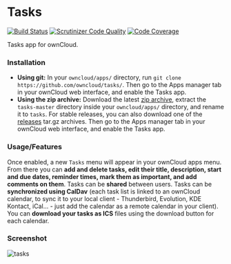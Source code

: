 # Tasks

[![Build Status](https://scrutinizer-ci.com/g/owncloud/tasks/badges/build.png?b=master)](https://scrutinizer-ci.com/g/owncloud/tasks/build-status/master) [![Scrutinizer Code Quality](https://scrutinizer-ci.com/g/owncloud/tasks/badges/quality-score.png?b=master)](https://scrutinizer-ci.com/g/owncloud/tasks/?branch=master) [![Code Coverage](https://scrutinizer-ci.com/g/owncloud/tasks/badges/coverage.png?b=master)](https://scrutinizer-ci.com/g/owncloud/tasks/?branch=master)

Tasks app for ownCloud.

### Installation

 * **Using git:** In your `owncloud/apps/` directory, run `git clone https://github.com/owncloud/tasks/`. Then go to the Apps manager tab in your ownCloud web interface, and enable the Tasks app.
 * **Using the zip archive:** Download the latest [zip archive](https://github.com/owncloud/tasks/archive/master.zip), extract the `tasks-master` directory inside your `owncloud/apps/` directory, and rename it to `tasks`. For stable releases, you can also download one of the [releases](https://github.com/owncloud/tasks/releases) tar.gz archives. Then go to the Apps manager tab in your ownCloud web interface, and enable the Tasks app.
 
### Usage/Features

Once enabled, a new `Tasks` menu will appear in your ownCloud apps menu. From there you can **add and delete tasks, edit their title, description, start and due dates, reminder times, mark them as important, and add comments on them**. Tasks can be **shared** between users. Tasks can be **synchronized using CalDav** (each task list is linked to an ownCloud calendar, to sync it to your local client - Thunderbird, Evolution, KDE Kontact, iCal... - just add the calendar as a remote calendar in your client). You can **download your tasks as ICS** files using the download button for each calendar.

### Screenshot

![tasks](https://cloud.githubusercontent.com/assets/2496460/9783697/ab337634-57a6-11e5-9633-b8f950b1e28e.png)
